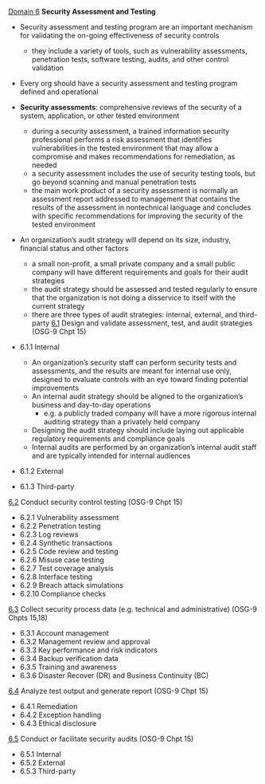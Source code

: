[Domain 6](#domain6-top) **Security Assessment and Testing**

- Security assessment and testing program are an important mechanism for validating the on-going effectiveness of security controls
    - they include a variety of tools, such as vulnerability assessments, penetration tests, software testing, audits, and other control validation
- Every org should have a security assessment and testing program defined and operational
- **Security assessments**: comprehensive reviews of the security of a system, application, or other tested environment
    - during a security assessment, a trained information security professional performs a risk assessment that identifies vulnerabilities in the tested environment that may allow a compromise and makes recommendations for remediation, as needed
    - a security assessment includes the use of security testing tools, but go beyond scanning and manual penetration tests
    - the main work product of a security assessment is normally an assessment report addressed to management that contains the results of the assessment in nontechnical language and concludes with specific recommendations for improving the security of the tested environment
- An organization’s audit strategy will depend on its size, industry, financial status and other factors
    - a small non-profit, a small private company and a small public company will have different requirements and goals for their audit strategies
    - the audit strategy should be assessed and tested regularly to ensure that the organization is not doing a disservice to itself with the current strategy
    - there are three types of audit strategies: internal, external, and third-party
[6.1](#6.1) Design and validate assessment, test, and audit strategies (OSG-9 Chpt 15)
- 6.1.1 Internal
    - An organization’s security staff can perform security tests and assessments, and the results are meant for internal use only, designed to evaluate controls with an eye toward finding potential improvements
    - An internal audit strategy should be aligned to the organization’s business and day-to-day operations
        - e.g. a publicly traded company will have a more rigorous internal auditing strategy than a privately held company
    - Designing the audit strategy should include laying out applicable regulatory requirements and compliance goals
    - Internal audits are performed by an organization’s internal audit staff and are typically intended for internal audiences
    
- 6.1.2 External
- 6.1.3 Third-party

[6.2](#6.2) Conduct security control testing (OSG-9 Chpt 15)
- 6.2.1 Vulnerability assessment
- 6.2.2 Penetration testing
- 6.2.3 Log reviews
- 6.2.4 Synthetic transactions
- 6.2.5 Code review and testing
- 6.2.6 Misuse case testing
- 6.2.7 Test coverage analysis
- 6.2.8 Interface testing
- 6.2.9 Breach attack simulations
- 6.2.10 Compliance checks

[6.3](#6.3) Collect security process data (e.g. technical and administrative) (OSG-9 Chpts 15,18)
- 6.3.1 Account management
- 6.3.2 Management review and approval
- 6.3.3 Key performance and risk indicators
- 6.3.4 Backup verification data
- 6.3.5 Training and awareness
- 6.3.6 Disaster Recover (DR) and Business Continuity (BC)

[6.4](#6.4) Analyze test output and generate report (OSG-9 Chpt 15)
- 6.4.1 Remediation
- 6.4.2 Exception handling
- 6.4.3 Ethical disclosure

[6.5](#6.5) Conduct or facilitate security audits (OSG-9 Chpt 15)
- 6.5.1 Internal
- 6.5.2 External
- 6.5.3 Third-party